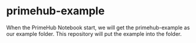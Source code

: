 # primehub-example
When the PrimeHub Notebook start, we will get the primehub-example as our example folder. This repository will put the example into the folder.
